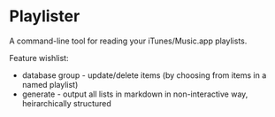 # Playlister

A command-line tool for reading your iTunes/Music.app playlists.

Feature wishlist:
* database group - update/delete items (by choosing from items in a named playlist)
* generate - output all lists in markdown in non-interactive way, heirarchically structured
